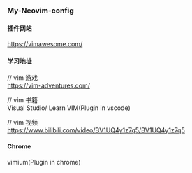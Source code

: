 ### My-Neovim-config

#### 插件网站

https://vimawesome.com/

#### 学习地址

// vim 游戏  
https://vim-adventures.com/

// vim 书籍  
Visual Studio/ Learn VIM(Plugin in vscode)

// vim 视频  
https://www.bilibili.com/video/BV1UQ4y1z7q5/BV1UQ4y1z7q5

#### Chrome

vimium(Plugin in chrome)
